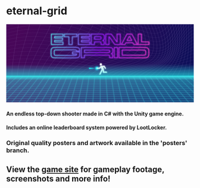 # eternal-grid

![game banner](https://github.com/desolaterobot/eternal-grid/blob/posters/site-banner.png)

#### An endless top-down shooter made in C# with the Unity game engine. 
#### Includes an online leaderboard system powered by LootLocker.

### Original quality posters and artwork available in the 'posters' branch.
## View the [game site](http://desolaterobot.itch.io/eternal-grid) for gameplay footage, screenshots and more info!
